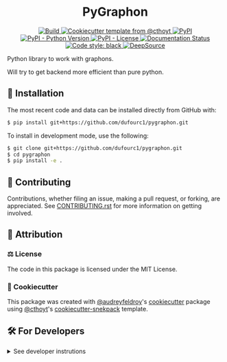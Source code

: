 <!--
<p align="center">
  <img src="https://github.com//pygraphon/raw/main/docs/source/logo.png" height="150">
</p>
-->

<h1 align="center">
  PyGraphon
</h1>

<p align="center">
    <a href="https://github.com/dufourc1/pygraphon/actions/workflows/build.yml">
      <img alt="Build" src="https://github.com/dufourc1/pygraphon/workflows/build/badge.svg" />
    </a>
    <a href="https://github.com/cthoyt/cookiecutter-python-package">
        <img alt="Cookiecutter template from @cthoyt" src="https://img.shields.io/badge/Cookiecutter-python--package-yellow" /> 
    </a>
    <a href="https://pypi.org/project/pygraphon">
        <img alt="PyPI" src="https://img.shields.io/pypi/v/pygraphon" />
    </a>
    <a href="https://pypi.org/project/pygraphon">
        <img alt="PyPI - Python Version" src="https://img.shields.io/pypi/pyversions/pygraphon" />
    </a>
    <a href="https://github.com/dufourc1/pygraphon/blob/master/LICENSE">
        <img alt="PyPI - License" src="https://img.shields.io/pypi/l" />
    </a>
    <a href='https://pygraphon.readthedocs.io/en/latest/?badge=latest'>
        <img src='https://readthedocs.org/projects/pygraphon/badge/?version=latest' alt='Documentation Status' />
    </a>
    <a href='https://github.com/psf/black'>
        <img src='https://img.shields.io/badge/code%20style-black-000000.svg' alt='Code style: black' />
    </a>
  <a href="https://deepsource.io/gh/dufourc1/pygraphon/?ref=repository-badge}" target="_blank"><img alt="DeepSource" title="DeepSource" src="https://deepsource.io/gh/dufourc1/pygraphon.svg/?label=active+issues&show_trend=true&token=lp6MCoxjOCXI4DUzy9XWTv04"/></a>
</p>

Python library to work with graphons. 

Will try to get backend more efficient than pure python.

## 🚀 Installation

<!-- Uncomment this section after your first ``tox -e finish``
The most recent release can be installed from
[PyPI](https://pypi.org/project/pygraphon/) with:

```bash
$ pip install pygraphon
```
-->

The most recent code and data can be installed directly from GitHub with:

```bash
$ pip install git+https://github.com/dufourc1/pygraphon.git
```

To install in development mode, use the following:

```bash
$ git clone git+https://github.com/dufourc1/pygraphon.git
$ cd pygraphon
$ pip install -e .
```

## 👐 Contributing

Contributions, whether filing an issue, making a pull request, or forking, are appreciated. See
[CONTRIBUTING.rst](https://github.com//pygraphon/blob/master/CONTRIBUTING.rst) for more information on getting involved.

## 👋 Attribution

### ⚖️ License

The code in this package is licensed under the MIT License.

<!--
### 📖 Citation

Citation goes here!
-->

<!--
### 🎁 Support

This project has been supported by the following organizations (in alphabetical order):

- [Harvard Program in Therapeutic Science - Laboratory of Systems Pharmacology](https://hits.harvard.edu/the-program/laboratory-of-systems-pharmacology/)

-->

<!--
### 💰 Funding

This project has been supported by the following grants:

| Funding Body                                             | Program                                                                                                                       | Grant           |
|----------------------------------------------------------|-------------------------------------------------------------------------------------------------------------------------------|-----------------|
| DARPA                                                    | [Automating Scientific Knowledge Extraction (ASKE)](https://www.darpa.mil/program/automating-scientific-knowledge-extraction) | HR00111990009   |
-->

### 🍪 Cookiecutter

This package was created with [@audreyfeldroy](https://github.com/audreyfeldroy)'s
[cookiecutter](https://github.com/cookiecutter/cookiecutter) package using [@cthoyt](https://github.com/cthoyt)'s
[cookiecutter-snekpack](https://github.com/cthoyt/cookiecutter-snekpack) template.

## 🛠️ For Developers

<details>
  <summary>See developer instrutions</summary>

  
The final section of the README is for if you want to get involved by making a code contribution.

### ❓ Testing

After cloning the repository and installing `tox` with `pip install tox`, the unit tests in the `tests/` folder can be
run reproducibly with:

```shell
$ tox
```

Additionally, these tests are automatically re-run with each commit in a [GitHub Action](https://github.com//pygraphon/actions?query=workflow%3ATests).

### 📦 Making a Release

After installing the package in development mode and installing
`tox` with `pip install tox`, the commands for making a new release are contained within the `finish` environment
in `tox.ini`. Run the following from the shell:

```shell
$ tox -e finish
```

This script does the following:

1. Uses BumpVersion to switch the version number in the `setup.cfg` and
   `src/pygraphon/version.py` to not have the `-dev` suffix
2. Packages the code in both a tar archive and a wheel
3. Uploads to PyPI using `twine`. Be sure to have a `.pypirc` file configured to avoid the need for manual input at this
   step
4. Push to GitHub. You'll need to make a release going with the commit where the version was bumped.
5. Bump the version to the next patch. If you made big changes and want to bump the version by minor, you can
   use `tox -e bumpversion minor` after.
</details>
